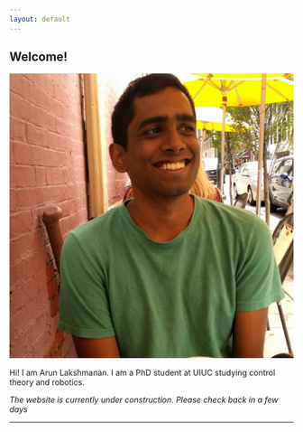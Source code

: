 ```yaml
---
layout: default
---
```


## Welcome!

<img class="profile-picture" src="cafe_picture.jpg">

Hi! I am Arun Lakshmanan. I am a PhD student at UIUC studying control theory
and robotics.

*The website is currently under construction. Please check back in a few days*

---
